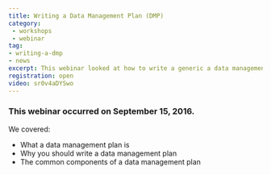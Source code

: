 ```yaml
---
title: Writing a Data Management Plan (DMP)
category:
 - workshops
 - webinar
tag: 
- writing-a-dmp
- news
excerpt: This webinar looked at how to write a generic a data management plan 
registration: open
video: sr0v4aDYSwo
---
```



### This webinar occurred on September 15, 2016. 

We covered: 

+ What a data management plan is
+ Why you should write a data management plan
+ The common components of a data management plan